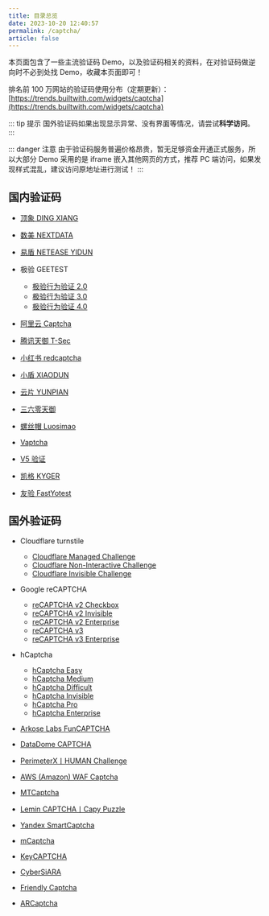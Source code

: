 ```yaml
---
title: 目录总览
date: 2023-10-20 12:40:57
permalink: /captcha/
article: false
---
```


本页面包含了一些主流验证码 Demo，以及验证码相关的资料，在对验证码做逆向时不必到处找 Demo，收藏本页面即可！

排名前 100 万网站的验证码使用分布（定期更新）：[https://trends.builtwith.com/widgets/captcha](https://trends.builtwith.com/widgets/captcha)

::: tip 提示
国外验证码如果出现显示异常、没有界面等情况，请尝试**科学访问**。
:::

::: danger 注意
由于验证码服务普遍价格昂贵，暂无足够资金开通正式服务，所以大部分 Demo 采用的是 iframe 嵌入其他网页的方式，推荐 PC 端访问，如果发现样式混乱，建议访问原地址进行测试！
:::


## 国内验证码

- [顶象 DING XIANG](/captcha/dingxiang/)
- [数美 NEXTDATA](/captcha/shumei/)
- [易盾 NETEASE YIDUN](/captcha/yidun/)

- 极验 GEETEST
    - [极验行为验证 2.0](/captcha/geetest-v2/)
    - [极验行为验证 3.0](/captcha/geetest-v3/)
    - [极验行为验证 4.0](/captcha/geetest-v4/)

- [阿里云 Captcha](/captcha/aliyun/)
- [腾讯天御 T-Sec](/captcha/tencent/)
- [小红书 redcaptcha](/captcha/redcaptcha/)
- [小盾 XIAODUN](/captcha/xiaodun/)
- [云片 YUNPIAN](/captcha/yunpian/)
- [三六零天御](/captcha/360/)
- [螺丝帽 Luosimao](/captcha/luosimao/)
- [Vaptcha](/captcha/vaptcha/)
- [V5 验证](/captcha/verify5/)
- [凯格 KYGER](/captcha/kgcaptcha/)
- [友验 FastYotest](/captcha/fastyotest/)

## 国外验证码

- Cloudflare turnstile
    - [Cloudflare Managed Challenge](/captcha/cloudflare-managed/)
    - [Cloudflare Non-Interactive Challenge](/captcha/cloudflare-non-interactive/)
    - [Cloudflare Invisible Challenge](/captcha/cloudflare-invisible/)

- Google reCAPTCHA
    - [reCAPTCHA v2 Checkbox](/captcha/recaptcha-v2-checkbox/)
    - [reCAPTCHA v2 Invisible](/captcha/recaptcha-v2-invisible/)
    - [reCAPTCHA v2 Enterprise](/captcha/recaptcha-v2-enterprise/)
    - [reCAPTCHA v3](/captcha/recaptcha-v3/)
    - [reCAPTCHA v3 Enterprise](/captcha/recaptcha-v3-enterprise/)

- hCaptcha
    - [hCaptcha Easy](/captcha/hcaptcha-easy/)
    - [hCaptcha Medium](/captcha/hcaptcha-medium/)
    - [hCaptcha Difficult](/captcha/hcaptcha-difficult/)
    - [hCaptcha Invisible](/captcha/hcaptcha-invisible/)
    - [hCaptcha Pro](/captcha/hcaptcha-pro/)
    - [hCaptcha Enterprise](/captcha/hcaptcha-enterprise/)

- [Arkose Labs FunCAPTCHA](/captcha/funcaptcha/)
- [DataDome CAPTCHA](/captcha/datadome/)
- [PerimeterX丨HUMAN Challenge](/captcha/perimeterx/)
- [AWS (Amazon) WAF Captcha](/captcha/aws/)
- [MTCaptcha](/captcha/mtcaptcha/)
- [Lemin CAPTCHA丨Capy Puzzle](/captcha/lemin/)
- [Yandex SmartCaptcha](/captcha/yandex/)
- [mCaptcha](/captcha/mcaptcha/)
- [KeyCAPTCHA](/captcha/keycaptcha/)
- [CyberSiARA](/captcha/cybersiara/)
- [Friendly Captcha](/captcha/friendly-captcha/)
- [ARCaptcha](/captcha/arcaptcha/)
